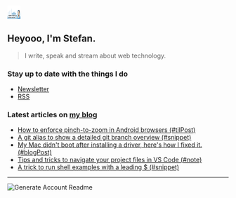 <img alt width="30" height="30" src="https://raw.githubusercontent.com/stefanjudis/stefanjudis/main/screenshot.png">

## Heyooo, I'm Stefan.

> I write, speak and stream about web technology.

### Stay up to date with the things I do

- [Newsletter](https://www.stefanjudis.com/newsletter/)
- [RSS](https://www.stefanjudis.com/feeds/)

### Latest articles on [my blog](https://www.stefanjudis.com)

<!-- BLOG-POST-LIST:START -->
- [How to enforce pinch-to-zoom in Android browsers (#tilPost)](https://www.stefanjudis.com/today-i-learned/how-to-enforce-pinch-to-zoom-in-android-browsers/)
- [A git alias to show a detailed git branch overview (#snippet)](https://www.stefanjudis.com/snippets/a-git-alias-to-show-a-detailed-git-branch-overview/)
- [My Mac didn't boot after installing a driver, here's how I fixed it. (#blogPost)](https://www.stefanjudis.com/blog/my-mac-didnt-boot-after-installing-a-driver-heres-how-i-fixed-it/)
- [Tips and tricks to navigate your project files in VS Code (#note)](https://www.stefanjudis.com/notes/tips-and-tricks-to-navigate-your-project-files-in-vs-code/)
- [A trick to run shell examples with a leading $ (#snippet)](https://www.stefanjudis.com/snippets/a-tick-to-run-shell-examples-with-a-leading-usd/)
<!-- BLOG-POST-LIST:END -->

---

![Generate Account Readme](https://github.com/stefanjudis/stefanjudis/workflows/Generate%20Account%20Readme/badge.svg)
